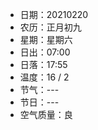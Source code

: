 
  - 日期：20210220
  - 农历：正月初九
  - 星期：星期六
  - 日出：07:00
  - 日落：17:55
  - 温度：16 / 2
  - 节气：---
  - 节日：---
  - 空气质量：良

